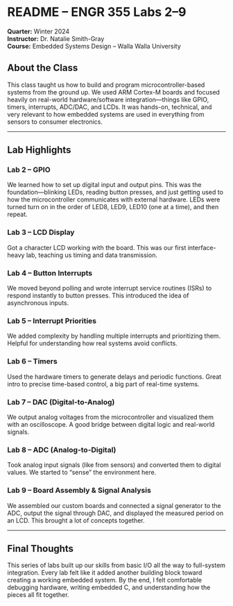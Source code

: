 # README – ENGR 355 Labs 2–9  
**Quarter:** Winter 2024  
**Instructor:** Dr. Natalie Smith-Gray  
**Course:** Embedded Systems Design – Walla Walla University

## About the Class  
This class taught us how to build and program microcontroller-based systems from the ground up. We used ARM Cortex-M boards and focused heavily on real-world hardware/software integration—things like GPIO, timers, interrupts, ADC/DAC, and LCDs. It was hands-on, technical, and very relevant to how embedded systems are used in everything from sensors to consumer electronics.

---

## Lab Highlights

### **Lab 2 – GPIO**  
We learned how to set up digital input and output pins. This was the foundation—blinking LEDs, reading button presses, and just getting used to how the microcontroller communicates with external hardware. LEDs were turned turn on in the order of LED8, LED9, LED10 (one at a time), and then repeat.

### **Lab 3 – LCD Display**  
Got a character LCD working with the board. This was our first interface-heavy lab, teaching us timing and data transmission.

### **Lab 4 – Button Interrupts**  
We moved beyond polling and wrote interrupt service routines (ISRs) to respond instantly to button presses. This introduced the idea of asynchronous inputs.

### **Lab 5 – Interrupt Priorities**  
We added complexity by handling multiple interrupts and prioritizing them. Helpful for understanding how real systems avoid conflicts.

### **Lab 6 – Timers**  
Used the hardware timers to generate delays and periodic functions. Great intro to precise time-based control, a big part of real-time systems.

### **Lab 7 – DAC (Digital-to-Analog)**  
We output analog voltages from the microcontroller and visualized them with an oscilloscope. A good bridge between digital logic and real-world signals.

### **Lab 8 – ADC (Analog-to-Digital)**  
Took analog input signals (like from sensors) and converted them to digital values. We started to “sense” the environment here.

### **Lab 9 – Board Assembly & Signal Analysis**  
We assembled our custom boards and connected a signal generator to the ADC, output the signal through DAC, and displayed the measured period on an LCD. This brought a lot of concepts together.

---

## Final Thoughts  
This series of labs built up our skills from basic I/O all the way to full-system integration. Every lab felt like it added another building block toward creating a working embedded system. By the end, I felt comfortable debugging hardware, writing embedded C, and understanding how the pieces all fit together.

